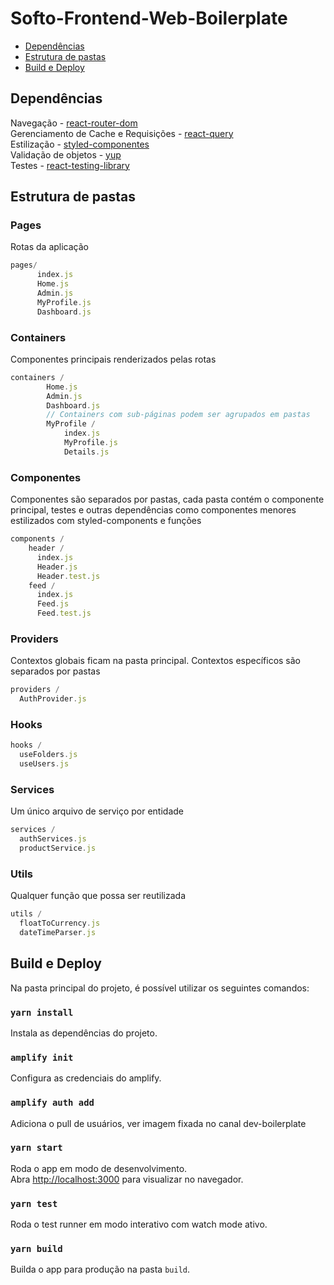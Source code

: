 # Softo-Frontend-Web-Boilerplate

- [Dependências](#dependências)
- [Estrutura de pastas](#estrutura-de-pastas)
- [Build e Deploy](#build-e-deploy)

## Dependências

Navegação - [react-router-dom](https://github.com/ReactTraining/react-router)<br />
Gerenciamento de Cache e Requisições - [react-query](https://github.com/tannerlinsley/react-query)<br />
Estilização - [styled-componentes](https://github.com/styled-components/styled-components)<br />
Validação de objetos - [yup](https://github.com/jquense/yup)<br />
Testes - [react-testing-library](https://github.com/testing-library/react-testing-library)<br />

## Estrutura de pastas

### Pages

Rotas da aplicação

```javascript
pages/
      index.js
      Home.js
      Admin.js
      MyProfile.js
      Dashboard.js
```

### Containers

Componentes principais renderizados pelas rotas

```javascript
containers / 
        Home.js
        Admin.js
        Dashboard.js
        // Containers com sub-páginas podem ser agrupados em pastas
        MyProfile / 
            index.js
            MyProfile.js
            Details.js
```

### Componentes

Componentes são separados por pastas, cada pasta contém o componente principal, testes e outras dependências como componentes menores estilizados com styled-components e funções

```javascript
components / 
    header / 
      index.js
      Header.js
      Header.test.js
    feed / 
      index.js
      Feed.js
      Feed.test.js
```

### Providers

Contextos globais ficam na pasta principal. Contextos específicos são separados por pastas

```javascript
providers /
  AuthProvider.js
```

### Hooks

```javascript
hooks / 
  useFolders.js
  useUsers.js
```

### Services

Um único arquivo de serviço por entidade

```javascript
services / 
  authServices.js
  productService.js
```

### Utils

Qualquer função que possa ser reutilizada

```javascript
utils / 
  floatToCurrency.js
  dateTimeParser.js
```

## Build e Deploy

Na pasta principal do projeto, é possível utilizar os seguintes comandos:

### `yarn install`

Instala as dependências do projeto.<br />

### `amplify init`

Configura as credenciais do amplify.<br />

### `amplify auth add`

Adiciona o pull de usuários, ver imagem fixada no canal dev-boilerplate<br />

### `yarn start`

Roda o app em modo de desenvolvimento.<br />
Abra [http://localhost:3000](http://localhost:3000) para visualizar no navegador.

### `yarn test`

Roda o test runner em modo interativo com watch mode ativo.<br />

### `yarn build`

Builda o app para produção na pasta `build`.<br />
